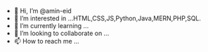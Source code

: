 - 👋 Hi, I’m @amin-eid
- 👀 I’m interested in ...HTML,CSS,JS,Python,Java,MERN,PHP,SQL.
- 🌱 I’m currently learning ...
- 💞️ I’m looking to collaborate on ...
- 📫 How to reach me ...

<!---
amin-eid/amin-eid is a ✨ special ✨ repository because its `README.md` (this file) appears on your GitHub profile.
You can click the Preview link to take a look at your changes.
--->
